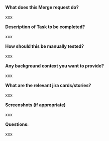 **What does this Merge request do?**

xxx

**Description of Task to be completed?**

xxx

**How should this be manually tested?**

xxx

**Any background context you want to provide?**

xxx

**What are the relevant jira cards/stories?**

xxx

**Screenshots (if appropriate)**

xxx

**Questions:**

xxx
